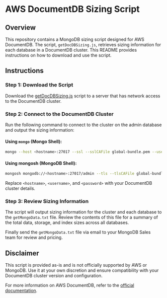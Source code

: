 # AWS DocumentDB Sizing Script

## Overview

This repository contains a MongoDB sizing script designed for AWS DocumentDB. The script, `getDocDBSizing.js`, retrieves sizing information for each database in a DocumentDB cluster. This README provides instructions on how to download and use the script.

## Instructions

### Step 1: Download the Script

Download the [getDocDBSizing.js](https://github.com/itchap/mongodb-guides/blob/main/Sizing%20Scripts/AWS%20DocumentDB/getDocDBSizing.js) script to a server that has network access to the DocumentDB cluster.

### Step 2: Connect to the DocumentDB Cluster

Run the following command to connect to the cluster on the admin database and output the sizing information:

#### Using `mongo` (Mongo Shell):
```bash
mongo --host <hostname>:27017 --ssl --sslCAFile global-bundle.pem --username <username> --password <password> getMongoData.js > getMongoData.txt
```
#### Using mongosh (MongoDB Shell):
```bash
mongosh mongodb://<hostname>:27017/admin --tls --tlsCAFile global-bundle.pem -u <username> -p <password> getMongoData.js > getMongoData.txt
```
Replace `<hostname>`, `<username>`, and `<password>` with your DocumentDB cluster details.

### Step 3: Review Sizing Information

The script will output sizing information for the cluster and each database to the `getMongoData.txt` file. Review the contents of this file for a summary of the total data, storage, and index sizes across all databases.

Finally send the `getMongoData.txt` file via email to your MongoDB Sales team for review and pricing.  

## Disclaimer

This script is provided as-is and is not officially supported by AWS or MongoDB. Use it at your own discretion and ensure compatibility with your DocumentDB cluster version and configuration.

For more information on AWS DocumentDB, refer to the [official documentation](https://docs.aws.amazon.com/documentdb/latest/developerguide/what-is.html).
